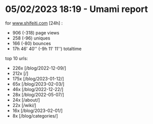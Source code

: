 # 05/02/2023 18:19 - Umami report
for www.shifeiti.com [24h] :

 - 906 (-318) page views
 - 258 (-96) uniques
 - 166 (-80) bounces
 - 17h 46' 40'' (-9h 11' 11'') totaltime


top 10 urls:
 - 226x [/blog/2022-12-09/]
 - 212x [/]
 - 175x [/blog/2023-01-12/]
 - 65x [/blog/2023-02-03/]
 - 46x [/blog/2022-12-22/]
 - 28x [/blog/2022-05-07/]
 - 24x [/about/]
 - 22x [/wiki/]
 - 16x [/blog/2023-02-01/]
 - 8x [/blog/categories/]


